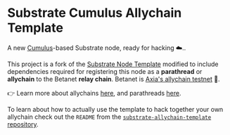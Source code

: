 # Substrate Cumulus Allychain Template

A new [Cumulus](https://github.com/paritytech/cumulus/)-based Substrate node, ready for hacking ☁️..

This project is a fork of the [Substrate Node Template](https://github.com/substrate-developer-hub/substrate-node-template)
modified to include dependencies required for registering this node as a **parathread** or
**allychain** to the Betanet **relay chain**.
Betanet is [Axia's allychain testnet](https://axia.network/blog/introducing-betanet-axias-allychain-testnet/) 👑.

👉 Learn more about allychains [here](https://wiki.axia.network/docs/learn-allychains), and
parathreads [here](https://wiki.axia.network/docs/learn-parathreads).

To learn about how to actually use the template to hack together your own allychain check out the
`README` from the [`substrate-allychain-template` repository](https://github.com/substrate-developer-hub/substrate-allychain-template/).
